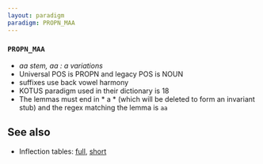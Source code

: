 ```yaml
---
layout: paradigm
paradigm: PROPN_MAA
---
```

### ` PROPN_MAA `

* _aa stem, aa : a variations_
* Universal POS is PROPN and legacy POS is NOUN
* suffixes use back vowel harmony
* KOTUS paradigm used in their dictionary is 18
* The lemmas must end in * a * (which will be deleted to form an invariant stub) and the regex matching the lemma is ` aa `

## See also

* Inflection tables: [full](gen/M/Maa.html), [short](gen/M/Maa_wikt.html)

